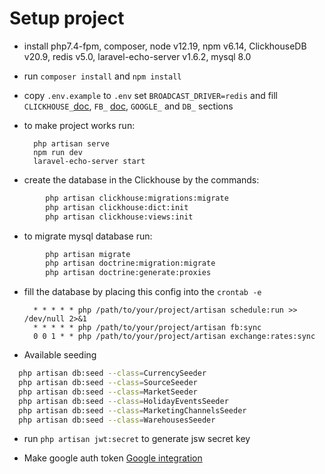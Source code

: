 # Setup project
- install php7.4-fpm, composer, node v12.19, npm v6.14, ClickhouseDB v20.9, redis v5.0, laravel-echo-server v1.6.2,
  mysql 8.0
- run `composer install` and `npm install`
- copy `.env.example` to `.env` set `BROADCAST_DRIVER=redis` and fill `CLICKHOUSE_`[doc](Docs/Developers/database.md), `FB_` [doc](Docs/Integrations/Facebook/index.md), `GOOGLE_` and `DB_` sections
- to make project works run:

        php artisan serve
        npm run dev
        laravel-echo-server start

- create the database in the Clickhouse by the commands:
```bash
        php artisan clickhouse:migrations:migrate
        php artisan clickhouse:dict:init
        php artisan clickhouse:views:init
```

- to migrate mysql database run:
```bash
        php artisan migrate
        php artisan doctrine:migration:migrate
        php artisan doctrine:generate:proxies
``` 

- fill the database by placing this config into the `crontab -e`
    
        * * * * * php /path/to/your/project/artisan schedule:run >> /dev/null 2>&1
        * * * * * php /path/to/your/project/artisan fb:sync
        0 0 1 * * php /path/to/your/project/artisan exchange:rates:sync

- Available seeding
```bash
  php artisan db:seed --class=CurrencySeeder
  php artisan db:seed --class=SourceSeeder
  php artisan db:seed --class=MarketSeeder
  php artisan db:seed --class=HolidayEventsSeeder
  php artisan db:seed --class=MarketingChannelsSeeder
  php artisan db:seed --class=WarehousesSeeder

```

- run `php artisan jwt:secret` to generate jsw secret key

- Make google auth token [Google integration](../Integrations/GoogleAuth/index.md)
